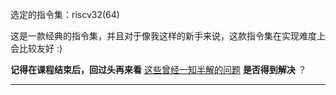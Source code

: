 
选定的指令集：riscv32(64)

这是一款经典的指令集，并且对于像我这样的新手来说，这款指令集在实现难度上会比较友好 :)

**记得在课程结束后，回过头再来看** [这些曾经一知半解的问题](https://nju-projectn.github.io/ics-pa-gitbook/ics2021/why.html#%E4%B8%80%E7%9F%A5%E5%8D%8A%E8%A7%A3) **是否得到解决** ？

---



